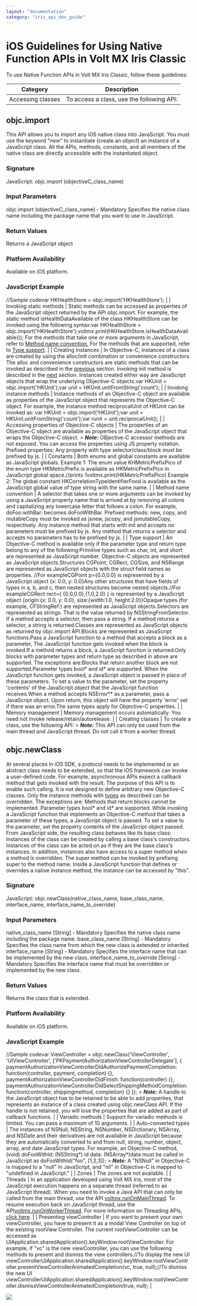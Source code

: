 ```yaml
---
layout: "documentation"
category: "iris_api_dev_guide"
---
```

                            

iOS Guidelines for Using Native Function APIs in Volt MX Iris Classic
========================================================================

To use Native Function APIs in Volt MX Iris Classic, follow these guidelines:

  
| Category | Description |
| --- | --- |
| Accessing classes | To access a class, use the following API:
objc.import
-----------

This API allows you to import any iOS native class into JavaScript. You must use the keyword "new" to instantiate (create an object) an instance of a JavaScript class. All the APIs, methods, constants, and all members of the native class are directly accessible with the instantiated object.

### Signature

JavaScript: objc.import (objectiveC\_class\_name)

### Input Parameters

objc.import (objectiveC\_class\_name) - Mandatory Specifies the native class name including the package name that you want to use in JavaScript.

### Return Values

Returns a JavaScript object

### Platform Availability

Available on iOS platform.

### JavaScript Example

//Sample codevar HKHealthStore = objc.import('HKHealthStore'); |
| Invoking static methods | Static methods can be accessed as properties of the JavaScript object returned by the API objc.import. For example, the static method isHealthDataAvailable of the class HKHealthStore can be invoked using the following syntax:var HKHealthStore = objc.import('HKHealthStore');voltmx.print(HKHealthStore.isHealthDataAvailable()); For the methods that take one or more arguments in JavaScript, refer to [Method name convention.](#Method_name_convention) For the methods that are supported, refer to [Type support](#Type_support). |
| Creating instances | In Objective-C, instances of a class are created by using the alloc/init combination or convenience constructors. The alloc and convenience constructors are static methods that can be invoked as described in the [previous](#Invoking_static_methods) section. Invoking init method is described in the [next](#Invoking_instance_methods) section. Instances created either way are JavaScript objects that wrap the underlying Objective-C objects.var HKUnit = objc.import('HKUnit');var unit = HKUnit.unitFromString('count'); |
| Invoking instance methods | Instance methods of an Objective-C object are available as properties of the JavaScript object that represents the Objective-C object. For example, the instance method reciprocalUnit of HKUnit can be invoked as: var HKUnit = objc.import('HKUnit');var unit = HKUnit.unitFromString('count');var runit = unit.reciprocalUnit(); |
| Accessing properties of Objective-C objects | The properties of an Objective-C object are available as properties of the JavaScript object that wraps the Objective-C object. > **_Note:_** OBjective-C accessor methods are not exposed. You can access the properties using JS property notation. Prefixed properties: Any property with type selector/class/block must be prefixed by js. |
| Constants | Both enums and global constants are available as JavaScript globals. Example 1: The enum value KHMetricPrefixPico of the enum type HKMetricPrefix is available as HKMetricPrefixPico in JavaScript global space.//prints 1voltmx.print(HKMetricPrefixPico) Example 2: The global constant HKCorrelationTypeIdentifierFood is available as the JavaScript global value of type string with the same name. |
| Method name convention | A selector that takes one or more arguments can be invoked by using a JavaScript property name that is arrived at by removing all colons and capitalizing any lowercase letter that follows a colon. For example, doFoo:withBar: becomes doFooWithBar. Prefixed methods: new, copy, and mutableCopy must be invoked as jsnew, jscopy, and jsmutableCopy, respectively. Any instance method that starts with init and accepts no parameters must be prefixed by js. Any method that returns a selector and accepts no parameters has to be prefixed by js. |
| Type support | An Objective-C method is available only if the parameter type and return type belong to any of the following:Primitive types such as char, int, and short are represented as JavaScript number. Objective-C objects are represented as JavaScript objects.Structures CGPoint, CGRect, CGSize, and NSRange are represented as JavaScript objects with the struct field names as properties. //For exampleCGPoint p={0.0,0.0} is represented by a JavaScript object {x: 0.0, y: 0.0}Any other structures that have fields of types in a, b, and c, then nested structures become nested objects.//For exampleCGRect rect={ {0.0,0.0},{1.0,2.0} } is represented by a JavaScript object {origin:{x: 0.0, y: 0.0}, size:{width:1.0, height:2.0}}Opaque types (for example, CFStringRef:) are represented as JavaScript objects.Selectors are represented as strings. That is the value returned by NSStringFromSelector. If a method accepts a selector, then pass a string. If a method returns a selector, a string is returned.Classes are represented as JavaScript objects as returned by objc.import API.Blocks are represented as JavaScript functions.Pass a JavaScript function to a method that accepts a block as a parameter, The JavaScript function gets invoked when the block is invoked.If a method returns a block, a JavaScript function is returned.Only blocks with parameter types and return type as described in above are supported. The exceptions are:Blocks that return another block are not supported.Parameter types bool\* and id\* are supported. When the JavaScript function gets invoked, a JavaScript object is passed in place of these parameters. To set a value to the parameter, set the property 'contents' of the JavaScript object that the JavaScript function receives.When a method accepts NSError\*\* as a parameter, pass a JavaScript object. Upon return, this object will have the property 'error' set if there was an error.The same types apply for Objective-C properties. |
| Memory management | Memory management occurs automatically. You need not invoke release/retain/autorelease. |
| Creating classes | To create a class, use the following API: > **_Note:_** This API can only be used from the main thread and JavaScript thread. Do not call it from a worker thread.

objc.newClass
-------------

At several places in iOS SDK, a protocol needs to be implemented or an abstract class needs to be extended, so that the iOS framework can invoke a user-defined code. For example, asynchronous APIs expect a callback method that gets invoked with the result. The purpose of this API is to enable such calling. It is not designed to define arbitrary new Objective-C classes. Only the instance methods with [types](#Type_support) as described can be overridden. The exceptions are: Methods that return blocks cannot be implemented. Parameter types bool\* and id\* are supported. While invoking a JavaScript function that implements an Objective-C method that takes a parameter of these types, a JavaScript object is passed. To set a value to the parameter, set the property contents of the JavaScript object passed. From JavaScript side, the resulting class behaves like its base class: Instances of the class can be created by calling a base class's constructors. Instances of the class can be acted on as if they are the base class's instances. In addition, instances also have access to a super method when a method is overridden. The super method can be invoked by prefixing super to the method name. Inside a JavaScript function that defines or overrides a native instance method, the instance can be accessed by "this".

### Signature

JavaScript: objc.newClass(native\_class\_name, base\_class\_name, interface\_name, interface\_name\_to\_override)

### Input Parameters

native\_class\_name \[String\] - Mandatory Specifies the native class name including the package name. base\_class\_name \[String\] - Mandatory Specifies the class name from which the new class is extended or inherited. interface\_name \[String\] - Mandatory Specifies the interface name that can be implemented by the new class. interface\_name\_to\_override \[String\] - Mandatory Specifies the interface name that must be overridden or implemented by the new class.

### Return Values

Returns the class that is extended.

### Platform Availability

Available on iOS platform.

### JavaScript Example

//Sample codevar ViewController = objc.newClass('ViewController', 'UIViewController', \['PKPaymentAuthorizationViewControllerDelegate'\], { paymentAuthorizationViewControllerDidAuthorizePaymentCompletion: function(controller, payment, completion) {}, paymentAuthorizationViewControllerDidFinish: function(controller) {}, paymentAuthorizationViewControllerDidSelectShippingMethodCompletion: function(controller, shippingmethod, completion) {} }); > **_Note:_**  A handle to the JavaScript object has to be retained to be able to add properties, that represents an instance of a class created using objc.newClass API. If the handle is not retained, you will lose the properties that are added as part of callback functions. |
| Variadic methods | Support for variadic methods is limited. You can pass a maximum of 10 arguments. |
| Auto-converted types | The instances of NSNull, NSString, NSNumber, NSDictionary, NSArray, and NSDate and their derivatives are not available in JavaScript because they are automatically converted to and from null, string, number, object, array, and date JavaScript types. For example, an Objective-C method, (void) doFooWithId: (NSString\*) id data: (NSArray\*)data must be called in JavaScript as doFooWithId("foo", \[1,2,3\]); > **_Note:_** A "NSNull" in Objective-C is mapped to a "null" in JavaScript, and "nil" in Objective-C is mapped to "undefined in JavaScript." |
| Zones | The zones are not available. |
| Threads | In an application developed using Volt MX Iris, most of the JavaScript execution happens on a separate thread (referred to as JavaScript thread). When you need to invoke a Java API that can only be called from the main thread, use the API [voltmx.runOnMainThread](voltmx_functions.html#voltmx.run). To resume execution back on JavaScript thread, use the API[voltmx.runOnWorkerThread](voltmx_functions.html#voltmx.run2). For more information on Threading APIs, [click here](threading_apis.html#Threadin). |
| Presenting viewController | If you want to present your own viewController, you have to present it as a modal View Controller on top of the existing rootView Controller. The current rootViewController can be accessed as UIApplication.sharedApplication().keyWindow.rootViewController. For example, if "vc" is the new viewController, you can use the following methods to present and dismiss the view controllers.//To display the new UI viewControllerUIApplication.sharedApplication().keyWindow.rootViewController.presentViewControllerAnimatedCompletion(vc, true, null);//To dismiss the new UI viewControllerUIApplication.sharedApplication().keyWindow.rootViewController.dismissViewControllerAnimatedCompletion(true, null); |

![](resources/prettify/onload.png)
